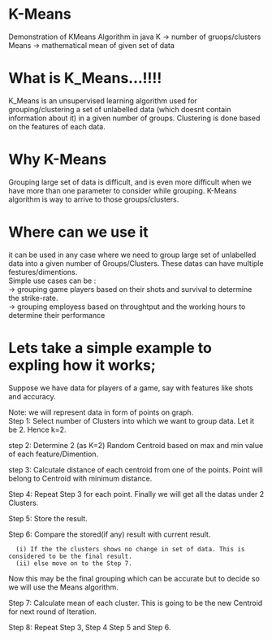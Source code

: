 # K-Means
Demonstration of KMeans Algorithm in java
K -> number of gruops/clusters
Means -> mathematical mean of given set of data


# What is K_Means...!!!!
K_Means is an unsupervised learning algorithm used for grouping/clustering a set of unlabelled data (which doesnt contain information about it) in a given number of groups.
Clustering is done based on the features of each data.

# Why K-Means
Grouping large set of data is difficult, and is even more difficult when we have more than one parameter to consider while grouping.
K-Means algorithm is way to arrive to those groups/clusters.

# Where can we use it
it can be used in any case where we need to group large set of unlabelled data into a given number of Groups/Clusters.
These datas can have multiple festures/dimentions.                                                                                        
Simple use cases can be :                                                                                                                 
-> grouping game players based on their shots and survival to determine the strike-rate.                                                  
-> grouping employess based on throughtput and the working hours to determine their performance 

# Lets take a simple example to expling how it works;                                                                               
Suppose we have data for players of a game, say with features like shots and accuracy.

Note: we will represent data in form of points on graph.                                                                                     
   Step 1: Select number of Clusters into which we want to group data. Let it be 2. Hence k=2.
  
   step 2: Determine 2 (as K=2) Random Centroid based on max and min value of each feature/Dimention.

   step 3: Calcutale distance of each centroid from one of the points.                                                                                Point will belong to Centroid with minimum distance.                                                                      
   
   Step 4: Repeat Step 3 for each point.                                                                                                      Finally we will get all the datas under 2 Clusters.
   
   Step 5: Store the result.
   
   Step 6: Compare the stored(if any) result with current result.
   
      (i) If the the clusters shows no change in set of data. This is considered to be the final result.
      (ii) else move on to the Step 7.
   
   Now this may be the final grouping which can be accurate but to decide so we will use the Means algorithm.
   
  Step 7: Calculate mean of each cluster. This is going to be the new Centroid for next round of Iteration.
  
  Step 8: Repeat Step 3, Step 4 Step 5 and Step 6.
  
  
